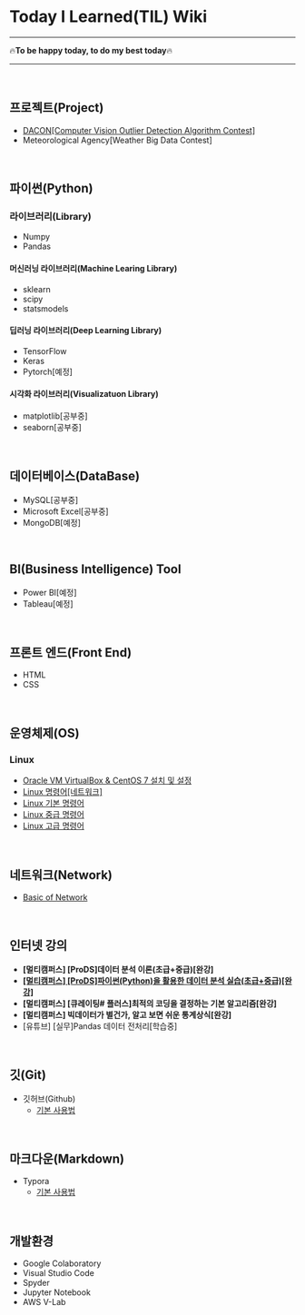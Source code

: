 # Today I Learned(TIL) Wiki 
---

🔥**To be happy today, to do my best today**🔥

---

<br>

## 프로젝트(Project)
- [DACON[Computer Vision Outlier Detection Algorithm Contest]](https://github.com/BaeJjangE/TIL/tree/master/%EB%8D%B0%EC%9D%B4%EC%BD%98_%EC%9D%B4%EC%83%81%EC%B9%98%ED%83%90%EC%A7%80)
- Meteorological Agency[Weather Big Data Contest]

<br>

## 파이썬(Python)

### 라이브러리(Library)
- Numpy
- Pandas

#### 머신러닝 라이브러리(Machine Learing Library)
  - sklearn
  - scipy
  - statsmodels
    
#### 딥러닝 라이브러리(Deep Learning Library)
  - TensorFlow
  - Keras
  - Pytorch[예정]

#### 시각화 라이브러리(Visualizatuon Library)
  - matplotlib[공부중]
  - seaborn[공부중]

<br>

## 데이터베이스(DataBase)

- MySQL[공부중]
- Microsoft Excel[공부중]
- MongoDB[예정]

<br>

## BI(Business Intelligence) Tool

- Power BI[예정]
- Tableau[예정]

<br>

## 프론트 엔드(Front End)
- HTML
- CSS

<br>

## 운영체제(OS)
### Linux
  - [Oracle VM VirtualBox & CentOS 7 설치 및 설정](https://github.com/BaeJjangE/TIL/blob/master/Linux/%EA%B0%80%EC%83%81%EB%A8%B8%EC%8B%A0(Oracle%20VM%20VirtualBox)%20%26%20CentOS%207%20%EC%84%A4%EC%B9%98%20%EB%B0%8F%20%EC%84%A4%EC%A0%95.md)
  - [Linux 명령어[네트워크]](https://github.com/BaeJjangE/TIL/blob/master/Linux/Linux%20%EB%AA%85%EB%A0%B9%EC%96%B4%5B%EB%84%A4%ED%8A%B8%EC%9B%8C%ED%81%AC%5D.md)
  - [Linux 기본 명령어](https://github.com/BaeJjangE/TIL/blob/master/Linux/Linux%20%EA%B8%B0%EB%B3%B8%20%EB%AA%85%EB%A0%B9%EC%96%B4.md)
  - [Linux 중급 명령어](https://github.com/BaeJjangE/TIL/blob/master/Linux/Linux%20%EC%A4%91%EA%B8%89%20%EB%AA%85%EB%A0%B9%EC%96%B4.md)
  - [Linux 고급 명령어](https://github.com/BaeJjangE/TIL/blob/master/Linux/Linux%20%EA%B3%A0%EA%B8%89%20%EB%AA%85%EB%A0%B9%EC%96%B4.md)

<br>

## 네트워크(Network)
- [Basic of Network](https://github.com/BaeJjangE/TIL/blob/master/Network/Network(%EA%B8%B0%EB%B3%B8).md)

<br>

## 인터넷 강의

- **[멀티캠퍼스] [ProDS]데이터 분석 이론(초급+중급)[완강]**
- **[[멀티캠퍼스] [ProDS]파이썬(Python)을 활용한 데이터 분석 실습(초급+중급)[완강]](https://github.com/BaeJjangE/TIL/tree/master/ProDS_practical_training)**
- **[멀티캠퍼스] [큐레이팅# 플러스]최적의 코딩을 결정하는 기본 알고리즘[완강]**
- **[멀티캠퍼스] 빅데이터가 별건가, 알고 보면 쉬운 통계상식[완강]**
- [유튜브] [실무]Pandas 데이터 전처리[학습중]

<br>

## 깃(Git)

- 깃허브(Github)
  - [기본 사용법](https://github.com/BaeJjangE/TIL/blob/master/Git%26Github/Git_Github%20%EA%B8%B0%EB%B3%B8%20%EC%82%AC%EC%9A%A9%EB%B2%95.md)

<br>

## 마크다운(Markdown)

- Typora
  - [기본 사용법](https://github.com/BaeJjangE/TIL/blob/master/Markdown/%EB%A7%88%ED%81%AC%EB%8B%A4%EC%9A%B4%20%EA%B8%B0%EB%B3%B8%EC%82%AC%EC%9A%A9%EB%B2%95.md)

<br>

## 개발환경

- Google Colaboratory
- Visual Studio Code
- Spyder
- Jupyter Notebook
- AWS V-Lab

